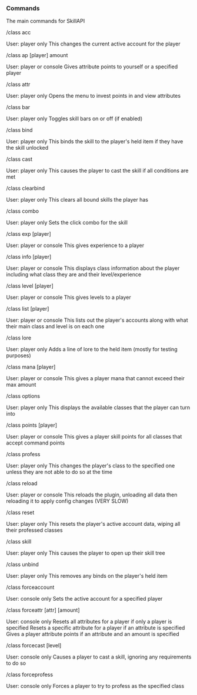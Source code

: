 ### Commands

The main commands for SkillAPI

/class acc <accountId>

User: player only 
This changes the current active account for the player

/class ap [player] amount

User: player or console 
Gives attribute points to yourself or a specified player

/class attr

User: player only 
Opens the menu to invest points in and view attributes

/class bar

User: player only 
Toggles skill bars on or off (if enabled)

/class bind <skill>

User: player only 
This binds the skill to the player's held item if they have the skill unlocked

/class cast <skill>

User: player only 
This causes the player to cast the skill if all conditions are met

/class clearbind

User: player only 
This clears all bound skills the player has

/class combo <skill> <combo>

User: player only 
Sets the click combo for the skill

/class exp [player] <amount>

User: player or console 
This gives experience to a player

/class info [player]

User: player or console 
This displays class information about the player including what class they are and their level/experience

/class level [player] <amount>

User: player or console 
This gives levels to a player

/class list [player]

User: player or console 
This lists out the player's accounts along with what their main class and level is on each one

/class lore <lore>

User: player only 
Adds a line of lore to the held item (mostly for testing purposes)

/class mana [player] <amount>

User: player or console 
This gives a player mana that cannot exceed their max amount

/class options

User: player only 
This displays the available classes that the player can turn into

/class points [player] <amount>

User: player or console 
This gives a player skill points for all classes that accept command points

/class profess <class>

User: player only 
This changes the player's class to the specified one unless they are not able to do so at the time

/class reload

User: player or console 
This reloads the plugin, unloading all data then reloading it to apply config changes (VERY SLOW)

/class reset

User: player only 
This resets the player's active account data, wiping all their professed classes

/class skill

User: player only 
This causes the player to open up their skill tree

/class unbind

User: player only 
This removes any binds on the player's held item

/class forceaccount <player> <accountId>

User: console only 
Sets the active account for a specified player

/class forceattr <player> [attr] [amount]

User: console only 
Resets all attributes for a player if only a player is specified 
Resets a specific attribute for a player if an attribute is specified 
Gives a player attribute points if an attribute and an amount is specified

/class forcecast <player> <skill> [level]

User: console only 
Causes a player to cast a skill, ignoring any requirements to do so

/class forceprofess <player> <class>

User: console only 
Forces a player to try to profess as the specified class
